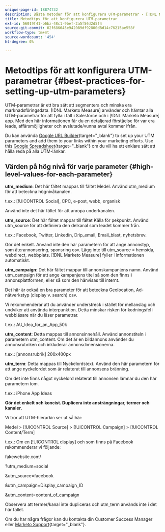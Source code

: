 ```yaml
---
unique-page-id: 18874732
description: Bästa metoder för att konfigurera UTM-parametrar - [!DNL Marketo Measure] - Produktdokumentation
title: Metodtips för att konfigurera UTM-parametrar
exl-id: 56019f41-b6ba-48c1-9bef-2a5f56d2d5f4
source-git-commit: 02f686645e942089df92800d8d14c76215ae558f
workflow-type: tm+mt
source-wordcount: '454'
ht-degree: 0%

---
```


# Metodtips för att konfigurera UTM-parametrar {#best-practices-for-setting-up-utm-parameters}

UTM-parametrar är ett bra sätt att segmentera och minska era marknadsföringsdata. [!DNL Marketo Measure] använder och hämtar alla UTM-parametrar för att fylla i fält i Salesforce och i [!DNL Marketo Measure] app. Med den här informationen får du en detaljerad förståelse för var era leads, affärsmöjligheter och avslutade/vunna avtal kommer ifrån.

Du kan använda [Google URL Builder](https://support.google.com/analytics/answer/1033867?hl=en){target="_blank"} to set up your UTM parameters and add them to your links within your marketing efforts. Use this [Google Spreadsheet](https://docs.google.com/spreadsheets/d/1QCIr1WUJQHE68cA4VTks2XE7nxuryaUymCEy_23-Oew/edit#gid=0){target="_blank"} om du vill ha ett enklare sätt att hålla reda på alla UTM-länkar.

## Värden på hög nivå för varje parameter {#high-level-values-for-each-parameter}

**utm_medium**: Det här fältet mappas till fältet Medel. Använd utm_medium för att beteckna högnivåkanalen.

t.ex.: [!UICONTROL Social], CPC, e-post, webb, organisk

Använd inte det här fältet för att anropa underkanalen.

**utm_source**: Det här fältet mappar till fältet Källa för pekpunkt. Använd utm_source för att definiera den delkanal som leadet kommer från.

t.ex.: Facebook, Twitter, Linkedin, Drip_email, Email_blast, nyhetsbrev.

Gör det enkelt. Använd inte den här parametern för att ange annonstyp, som återannonsering, sponsring osv. Lägg inte till utm_source = hemsida, webdirect, webbplats. [!DNL Marketo Measure] fyller i informationen automatiskt.

**utm_campaign**: Det här fältet mappar till annonskampanjens namn. Använd utm_campaign för att ange kampanjens titel så som den finns i annonsplattformen, eller så som den hänvisas till internt.

Det här är också en bra parameter för att beteckna Geolocation, Ad-nätverkstyp (display v. search) osv.

Vi rekommenderar att du använder understreck i stället för mellanslag och undviker att använda interpunktion. Detta minskar risken för kodningsfel i webbläsare när du läser parametrar.

t.ex.: AU_Idea_for_an_App_50k

**utm_content**: Detta mappas till annonsinnehåll. Använd annonstiteln i parametern utm_content. Om det är en bildannons använder du annonsrubriken och inkluderar annonsdimensionerna.

t.ex.: [annonsrubrik] 200x400px

**utm_term**: Detta mappas till Nyckelordstext. Använd den här parametern för att ange nyckelordet som är relaterat till annonsens bränning.

Om det inte finns något nyckelord relaterat till annonsen lämnar du den här parametern tom.

t.ex.: iPhone App Ideas

**Gör det enkelt och koncist. Duplicera inte ansträngningar, termer och kanaler.**

Vi tror att UTM-hierarkin ser ut så här:

Medel > [!UICONTROL Source] > [!UICONTROL Campaign] > [!UICONTROL Content/Term]

t.ex.: Om en [!UICONTROL display] och som finns på Facebook rekommenderar vi följande:

fakewebsite.com/

?utm_medium=social

&amp;utm_source=facebook

&amp;utm_campaign=Display_campaign_ID

&amp;utm_content=content_of_campaign

Observera att termer/kanal inte dupliceras och utm_term används inte i det här fallet.

Om du har några frågor kan du kontakta din Customer Success Manager eller [Marketo Support](https://nation.marketo.com/t5/support/ct-p/Support){target="_blank"}.
